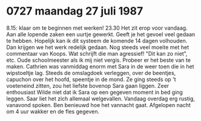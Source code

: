 # 0727 maandag 27 juli 1987
8.15: klaar om te beginnen met werken! 
23.30 Het zit erop voor vandaag. Aan alle lopende zaken een uurtje gewerkt. Geeft je het gevoel veel gedaan te hebben. Hopelijk kan ik dit systeem de komende 14 dagen volhouden. Dan krijgen we het werk redelijk gedaan. Nog steeds veel moeite met het commentaar van Koops. Wat schrijft die man agressief! "Dit kan zo niet", etc. Oude schoolmeester als ik mij niet vergis. Probeer er het beste van te maken. Cathrien was vanmiddag enorm met Sara in de weer toen die in het wipstoeltje lag. Steeds de omslagdoek verleggen, over de beentjes, capuchon over het hoofd, speentje in de mond. Ze ging steeds op 't voeteneind zitten, zou het liefste bovenop Sara gaan liggen. Zeer enthousiast Wilde niet dat ik Sara op een gegeven moment in bed ging leggen. Saar liet het zich allemaal welgevallen. Vandaag overdag erg rustig, vanavond spoken. Ben benieuwd hoe het vannacht gaat. Afgelopen nacht om 4 uur wakker en de fles gegeven. 